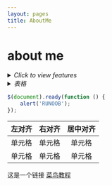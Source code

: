 ```yaml
---
layout: pages
title: AboutMe
---
```


# about me
<details>
  <summary>
    <i>Click to view features</i>
  </summary>
这是一个链接 [菜鸟教程](https://www.runoob.com)

</details>

<details>
  <summary>
    <i>表格</i>
  </summary>
| 左对齐 | 右对齐 | 居中对齐 |
| :-----| ----: | :----: |
| 单元格 | 单元格 | 单元格 |
| 单元格 | 单元格 | 单元格 |
</details>

```javascript
$(document).ready(function () {
    alert('RUNOOB');
});
```

| 左对齐 | 右对齐 | 居中对齐 |
| :-- | --: | :--: |
| 单元格 | 单元格 |  单元格 |
| 单元格 | 单元格 |  单元格 |


这是一个链接 [菜鸟教程](https://www.runoob.com)
